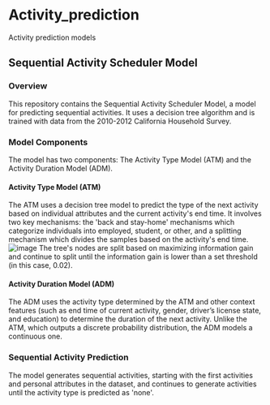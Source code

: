 # Activity_prediction
Activity prediction models

## Sequential Activity Scheduler Model

### Overview

This repository contains the Sequential Activity Scheduler Model, a model for predicting sequential activities. It uses a decision tree algorithm and is trained with data from the 2010-2012 California Household Survey. 

### Model Components

The model has two components: The Activity Type Model (ATM) and the Activity Duration Model (ADM). 

#### Activity Type Model (ATM)
The ATM uses a decision tree model to predict the type of the next activity based on individual attributes and the current activity's end time. It involves two key mechanisms: the 'back and stay-home' mechanisms which categorize individuals into employed, student, or other, and a splitting mechanism which divides the samples based on the activity's end time. 
![image](https://github.com/Chenchen0407/Activity_prediction/assets/117785853/3dd20890-cdd3-48b2-8e20-596d39fc95a0)
The tree's nodes are split based on maximizing information gain and continue to split until the information gain is lower than a set threshold (in this case, 0.02). 

#### Activity Duration Model (ADM)
The ADM uses the activity type determined by the ATM and other context features (such as end time of current activity, gender, driver’s license state, and education) to determine the duration of the next activity. Unlike the ATM, which outputs a discrete probability distribution, the ADM models a continuous one. 

### Sequential Activity Prediction
The model generates sequential activities, starting with the first activities and personal attributes in the dataset, and continues to generate activities until the activity type is predicted as 'none'. 

